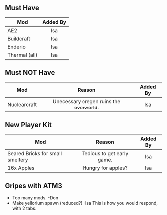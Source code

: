 <!-- TITLE: New Pack -->
<!-- SUBTITLE: In a couple months when everyones Meinkraft batteries are recharged we're going to assemble a refined pack, please make suggestions below. -->

## Must Have
|  Mod  | Added By |    
|----------|:-------------:|
| AE2 | Isa |
| Buildcraft | Isa |
| Enderio | Isa |
| Thermal (all) | Isa |

## Must NOT Have
|  Mod  | Reason | Added By |    
|----------|:-------------:|:-------------:|
| Nuclearcraft | Unecessary oregen ruins the overworld. | Isa |

## New Player Kit
|  Mod  | Reason | Added By |    
|----------|:-------------:|:-------------:|
| Seared Bricks for small smeltery | Tedious to get early game. | Isa |
| 16x Apples | Hungry for apples? | Isa |

## Gripes with ATM3
* Too many mods. -Don
* Make yellorium spawn (reduced?) -Isa
		This is how you would respond, with 2 tabs.